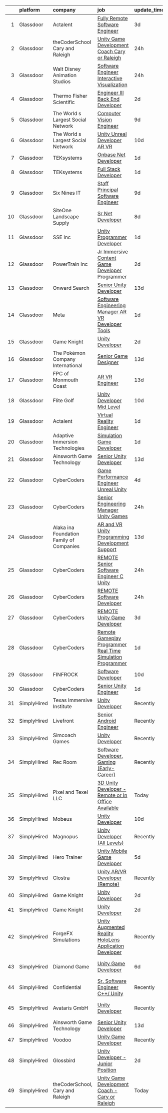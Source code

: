 

|    | platform    | company                                  | job                                                                                                                                                                                                                                                                                                                                                                                                                                                                                                                                                                                                                                                                                                                                                                                                                                                                                                                                                                                                                                                                                                                                                                                                                                                                                                                                                                                                                                                                   | update_time   | location                    |
|---:|:------------|:-----------------------------------------|:----------------------------------------------------------------------------------------------------------------------------------------------------------------------------------------------------------------------------------------------------------------------------------------------------------------------------------------------------------------------------------------------------------------------------------------------------------------------------------------------------------------------------------------------------------------------------------------------------------------------------------------------------------------------------------------------------------------------------------------------------------------------------------------------------------------------------------------------------------------------------------------------------------------------------------------------------------------------------------------------------------------------------------------------------------------------------------------------------------------------------------------------------------------------------------------------------------------------------------------------------------------------------------------------------------------------------------------------------------------------------------------------------------------------------------------------------------------------|:--------------|:----------------------------|
|  1 | Glassdoor   | Actalent                                 | [Fully Remote Software Engineer](https://www.glassdoor.com/partner/jobListing.htm?pos=125&ao=1110586&s=58&guid=0000018248b9cbf595279aaa1675f2ce&src=GD_JOB_AD&t=SR&vt=w&ea=1&cs=1_b62880e8&cb=1659077512499&jobListingId=1008029121795&cpc=654405A9B1E0A9F5&jrtk=3-0-1g94bjj17k6f4801-1g94bjj1mihn5800-807f6ee78a2b06b5--6NYlbfkN0ChYVx_I3yfZ_JDY3EFoivtqvi_stwnZ_kRt8Dowt_l_d1ydueao4NE-oUleRJ4yhj0FCJMAIhfxu9y04aW8ZITlN6kjhdSqT31U7PwY60R68lVNsXJeAY8evddcUQTFuOLH8GHEFr5u7e_F1uruJv7aFyXXU83cYAapRsPJLnOqmoyrSMdfxsh0y_s-YoYZZk0BAF3IwhcUk6SyHp_WvhLWUhWFcjcG2O0VoklpwL4g7KZbrsyN3BiCCcqPEbqZ1X_iCA7wam1ueLAEDJ615yB7mhPbOJb_MRo7pGaVsxA22Va6PAZg7Uhj6VATTx4zmslk8hzneRP4Kd4Xy3SOjUjOY_qf61G6OmBT2q250wwGsFFZGbCv0jtxZyfJFw0caDx-xZlAnRy3txvXxf6cxERJ9_ol1Q1vONmrmh1OjbA6XV2waF9vTbVljEiRZcIGbv806UGf9GpIUfIP2sw-qu7l8YuYQfJ8laJsBgpsr77MWeuRQ4NqlEJFyuej7-VFGTfDaE4ndpAq66IGgxfF8zOK-i2ipNgA_HobZRDMyXiFuAKnPFk2DShHwBTzqGUonWtqq_mZJfSdtggNfYS0OCxg2DyBU3dFh-es3k3uMxnXxpJD_wV_TuikM5ODKh73OqCgvxasdoc2K9vdydsQ3PrL9j3K9HTbR3bJIdFXSeDqVaJjSe_-TOygNjIe2WPS2jF7NsroVewDC3VSZsaXVy5YgFNtQsbgcSO_P_xZZxbofLjcmGtywsVOI15iAUboGyHj79gpXZOADcVXZentfSf5juo_b_eQOWlzIK2q-mM-gmT02s5W6EcKcfkpA182ao213VvO8BGhqTBCc41Ba_gEQcmxAul7wGXtsgc5tIhOWUwHeEzOyMTWRsCbM3y38itt9ndafPUuyqJVynT2d3ciPMydT56Rl7eL-Q3kBEwi2vpw0KQ4yGkg6n80BPWlA_Y05sn2dLo1rnLVQeI_t_E)                                                                                                             | 3d            | Warren, MI                  |
|  2 | Glassdoor   | theCoderSchool  Cary and Raleigh         | [Unity Game Development Coach   Cary or Raleigh](https://www.glassdoor.com/partner/jobListing.htm?pos=103&ao=1110586&s=58&guid=0000018248b9cbf595279aaa1675f2ce&src=GD_JOB_AD&t=SR&vt=w&ea=1&cs=1_36daf8a3&cb=1659077512497&jobListingId=1008035618454&cpc=C323FFEC8BC2DC74&jrtk=3-0-1g94bjj17k6f4801-1g94bjj1mihn5800-d7c45d524a9aed6a--6NYlbfkN0AIvIHaO-95PXQ8PZqn6QzcgV3dtqXXmlrFC8iaWr9Ju2gDiWByUYIiuaLDzQu0JugHLMjFlzdmX8OHSp2qva-z6kyiN0AZAz8px4nXIYDjoRhG98JIXK6MsVd0yZH_NAQOgCQyDwG6KkZU2vyTPhoWCpp0wkxvJn_X_CiEFnSliJOMu2jwfiddBu6dWSFlWZ3HtRs7LJM560fqcp4Okn8yzB-C7zJ_jr2WjZMbtQqk2dFxeolYwz4NQtMONDc9t3DK5J8nlXWYNu4wQMujS0J7Kxz4bAvdThtsOaMUWnoNQiv2n9LM2p03fI3jjZBg2gxf4t0SwbYvSUuEpm-_LCt65xtRVr70HHPx8o2VCcZeDZO4CzUUAtj306yNlwmwDgabhDc0dEga_Ni67Cnccvao-AMiRNlsYQYvUYhE-hG7mDAkFt92BxlvuTTYAifNX4yCBjwpkjFPywcAaQy0SpJ2lD_ndzD1yGTkiPNSNcsQV3TtfSaKineQ4CRoG9fmHwvKaqFEoAV_-w%3D%3D)                                                                                                                                                                                                                                                                                                                                                                                                                                                                                                                                                                 | 24h           | Raleigh, NC                 |
|  3 | Glassdoor   | Walt Disney Animation Studios            | [Software Engineer   Interactive Visualization](https://www.glassdoor.com/partner/jobListing.htm?pos=112&ao=1110586&s=58&guid=0000018248b9cbf595279aaa1675f2ce&src=GD_JOB_AD&t=SR&vt=w&cs=1_0cef821b&cb=1659077512497&jobListingId=1008036305329&cpc=A8EA696C92E7776B&jrtk=3-0-1g94bjj17k6f4801-1g94bjj1mihn5800-600a1d9fa93cc267--6NYlbfkN0DAFTyt7pbDCC2JPO79CSdi1dIb81yjczP5qsKcZIxgiYm3-7g-689UM0rgypL64cpr5MGhacMiibJdUBJyC98GLFUukImUpC5_HleIpohsAzCPwQXsUfMomAEsu6z2X6XIsjp8EujM7jolmVQ8tDqqCzhguhGNxjgei8AewQDnUELubS5tdSF7XMJvfpx5-Em0jnUEbVPml68yMZwuUGOrmvblJKla7Xz31hsrDwoJvYcajaEpCAHK2zJqyizjYnRHqtIsreFaWnIJ03aPgLkgQ-GGzYwF0McxPRHnVtpqSM8wUqN9chU69NDI6VE23PPmgzKHaNAaEvphoC_01NxPyVII7s3om4estDLh7HmmUbbEoBpBQJbnSG-tdkwbkVAqE0pyQaQSX93vZ4R6nmqBewAFIS9IM49dC20qKnqYIWGiA-VqIqt6riBOvWlJO-M%3D)                                                                                                                                                                                                                                                                                                                                                                                                                                                                                                                                                                                                                                                     | 24h           | Burbank, CA                 |
|  4 | Glassdoor   | Thermo Fisher Scientific                 | [Engineer III   Back End Developer](https://www.glassdoor.com/partner/jobListing.htm?pos=118&ao=1110586&s=58&guid=0000018248b9cbf595279aaa1675f2ce&src=GD_JOB_AD&t=SR&vt=w&cs=1_735f58be&cb=1659077512498&jobListingId=1008031375552&cpc=C891152315FA1AD8&jrtk=3-0-1g94bjj17k6f4801-1g94bjj1mihn5800-5d1f95ca8d4d7fff--6NYlbfkN0BzZ6fHfExerxdLMf5R-vbYZbYqPc4F61LRaYm3pX04b2gwnvhDbmguXhGUf6MlDkBHG3Flr6_DWUjFrusT-rbST1beXVLY2tLwxDXpn1pPYho3dndO8hkW32w00ifoBnXA69IfsGn4tkG64Mq4EIPyMbUsbShPmQlFtEkFteVt9EQhk9mOePU_2sqwvkEgrh3l28Uu30zqn7KpP34Hxi6JWhlFmzqh2a0ONpECmyfb66rPVkxt2eRtbugFhrhUEFuhiEHVGSwAuELcilMsWHZwem5rCoZYRnCtGY-Hya3V8nKgg9DpKmqwErFm3f21UXydWjc-rD256braQT7f_12XaOPvemFYtqRgSOPdQ_bvETbnDY5jzwMLJJH35CN5W5UjVwY7SUB_rtz3JmnIBOUbpfXsFJ1g2_t1zrAoqvxZi_kILPOX0bNdS0n6XNj6wxRKQ2Q-w2pIBLCOuSAaVXyMabmASRoM014rpGLYTOsr6muqIqI6hwdn_-jBE8k3qNO5Zw6gogOdnYiNlSSYT2Xo5FuO9DjJFDVqiJQ6UJiOPKt1BHu4lHNpGb0aR80UKJYGDm-8R4LJDOMZ86f4w52cfjqxnza7nc0fDGkNZFVjAqLEwoMgmJUFC2AQdHQyo8sjovMYi8fnABSxDrlEw3p1aq9Yusm63Ji1p8ORlU1uui5bnUePeE8pDWdYFM55kFgRq5_rC2bGDcgjTF8j5bK0Og8IQ4G5lU3QwxOeUhBnn6XlKDwqw1QZiyTD8kHZLZ_c0X1A3tmEomImADKdflq6whZ7PjeYRrnkOtDZIVj5VuD0MklIlCqw7STilEsRFMgMJiwfyUMm1p_bt1GAd0p1-_F9dWNQIh7IOaSuWmxkKMmxqBkInxH5okbN2qyzCnVE-XyggHJSEXU8vWHKLWy0qVq7FMVHfN9SxdjilJxpQGq4xq3R48WWah0SQzerrIjdaBRHfEwIxFr7yjqRJEgqw2JtYa-zTUdjW289K3TjNEgCDVylko3iBqYJ9D7A5KrKMNzoOOE0KpJ545c7Fva30ZtlWo3WASyy0dOyXTP5sz115nLF_uCcYbJCiRUEVtM%3D) | 2d            | Austin, TX                  |
|  5 | Glassdoor   | The World s Largest Social Network       | [Computer Vision Engineer](https://www.glassdoor.com/partner/jobListing.htm?pos=121&ao=1110586&s=58&guid=0000018248b9cbf595279aaa1675f2ce&src=GD_JOB_AD&t=SR&vt=w&ea=1&cs=1_93f930f8&cb=1659077512499&jobListingId=1008016092333&cpc=C891152315FA1AD8&jrtk=3-0-1g94bjj17k6f4801-1g94bjj1mihn5800-c21374c0df2462de--6NYlbfkN0DSgjPPcnEdvoK3uuxfISLALE6pB1FR7YSHOr_tSg5_QGIhoz_2VqUepdcKLBLI_zSI5rPHLCmBGW7I1SK_7udTTJ3BXAPBxGEILkgmIHY-EsfBgN6v5C_THtSc2Nx7LlTPzmSznimamg2CYkT-E55Rwvn-jHTb3lK1wU_oRUkMEwwdf5MRqFvlbjfA1Oh3AHu22rO34NyeywXdQ6x3aRU8eRXoh3IHIx04stkVNy7UP3WwRYrU6kK-Tic9B9p7iaYntbuGucG-yccYB5ugDxo5ooj7ZZIkEeODEDqtsRuCDswqId9roeD5rqRvGXWQ52PRCD-2bSDMiKjS-5NHHXSIkoMgpAgvAHrPudVlcXenE_Ax68HFEegDSW4oDFx6SLmaIFKQGk1aDLsnIC6RcbBDZu8VRWYPhEkxv2sq6cRBiHkeDVqaNDni0U1ZYtLeL2TpMnsb_7VA3pVrSps6mG1TRPHxY-qwyb8N8A9zvm-1K2OYX8v2naOzQ-ybJeaz3YbEKKGrPXHNTBrioe3nxD97s6bP4l_YF18GaIhKDSNR-76xlTYhR9dSz_koE9HrnbNCe0EWE01RiapqmIXsL2J6)                                                                                                                                                                                                                                                                                                                                                                                                                                                                                                                   | 9d            | Denver, CO                  |
|  6 | Glassdoor   | The World s Largest Social Network       | [Unity Unreal Developer  AR VR ](https://www.glassdoor.com/partner/jobListing.htm?pos=126&ao=1110586&s=58&guid=0000018248b9cbf595279aaa1675f2ce&src=GD_JOB_AD&t=SR&vt=w&ea=1&cs=1_2212ea97&cb=1659077512500&jobListingId=1008012651983&cpc=FB7E4A1762AE5BEC&jrtk=3-0-1g94bjj17k6f4801-1g94bjj1mihn5800-6a9687f16436b173--6NYlbfkN0DSgjPPcnEdvoK3uuxfISLALE6pB1FR7YSHOr_tSg5_QGIhoz_2VqUepdcKLBLI_zRvkDZhvtF_k8miCmwKmbQ_d86ghCkWK5Iyn9zY4XJYRa_cJlbg1rLK4zZUQXMOjDscXw6-RhjxJQyns7_2qNLXsUWksOCT123nD7wpF_Hivl8vz11EM2MFa7PWMgaLPx9myrSKc1pOFBXIJgPj1jOKWPeXsJ3Amr5ndxzdlKfUBWHcPl0XHIpwtA-iestlOpdzlieQsoS6BGdo-flzBocHs569-ZJ0aARF3YzFZog6Dqnzzp1519FCXveqFqKNcq1PbQQY0xauj-XPouVdPtAG38gve_O3UWop8FJq8SSMcuCPM5nEQW0SE-m40DB5Zp0ambh89D-0N1E8WzFslRBd_NF8rcJOj-5nq04qFTS1r2BJB2b7Eee-wU_OFPnUkd7jmRCVlA7Yku-Mvr-Di10VabXZ59q3m4WK6c3SfOyPXYKW0b9aceYgXYOJsBPmUwCHt9RARgXVMojL0QqRQLUXz1A2nkI1lmqUWRIRuAtcCEyal5OPMS3HzFekGaWW6G7QDpRd1ru3K8bj2AHKLcjc)                                                                                                                                                                                                                                                                                                                                                                                                                                                                                                             | 10d           | Sausalito, CA               |
|  7 | Glassdoor   | TEKsystems                               | [Onbase  Net Developer](https://www.glassdoor.com/partner/jobListing.htm?pos=120&ao=1110586&s=58&guid=0000018248b9cbf595279aaa1675f2ce&src=GD_JOB_AD&t=SR&vt=w&cs=1_a7077980&cb=1659077512498&jobListingId=1008034370842&cpc=7F6F94E2229B3AB5&jrtk=3-0-1g94bjj17k6f4801-1g94bjj1mihn5800-0ca14e4fe02f0af5--6NYlbfkN0AuKz8EBO1xHDEL7V2YF9xF3dC_I9B9i-Zw2Jh8clPMK9BxhHDJszxSyW718EipT5PPxAi5weMtksqF2vHBJ1G3YOgLiPeHRisl0cNCROr7fHRVG8GJ_IWmEd-ORzkrENZOOQbWIU9klR3w_H39LluH1zlO64Npoc8gR3MbTLQDhBirq39XGIZXd4dMNPdUQeuVNbBcGpt_ArSoSLVWn5jSmDQd4u8JrSLpVEBknvv4oqbp6dM5x9a1tqdU6D4EGSJKGqB8Zj3di8WazED6Mg7JR6KtAnj-Qr0fLfG3wD6ETXtEaMNJL5ly2aPXVl9wJo9VxQkZICnHYZYTsIKAUSAJ7IXXN2iEqH3zwN-v-7u1IyIbYP8CNuxxrsBkrQzSgAX5Inu3OnsXhFGLIxOKiZEMHGpQ_9OmeuFSbwwpNuTUNAMRJGbldiP_LHrNL-GVHvT9LY9NLbDeBIL7kLP53bxKkiAwpXZo7gs6e1_4_W_sdS1e5YYgTNzDtWD0e0SCTnm2WHx1g5vOGxDjGa6xi0X0fe6kKPTp9zInY-5Bt5wnmX_lu_oYVlwHiTD__r9Es-6wP69ZuI1WibVMn_KaDNy7gEOsSbkU3oNi66vhVwJ7PFsipeKCkjyAorMeeSlIC4mGyx1wFZVW4C5g62CIyjF8M0MpKByQFT4pB_TCIXeTYaofe6FFOU3NAgSvw4b-fnrYQdBO10aTNA3glwD9wXuE-bFv8E5rHfMFsoWsTh_9whad8S0qJyKmQPMMYcW5o08p9jlUXJkLEypgNqTeKnkqz4GWFRSHdBZ4kyqfo4n6T7qJ_Lap8MUuINMwbGtMAk3oTByGWtuXSEFQm1fBVoyTSoaOAj6wAEhRQUuqxegPVoSNXXoph7s4-OsGRqsZrkuwab-NIZr4vo_gS8i2BoDpoZtfiOM-fBGhU--LlOlyJLTyhEKLkCgfhxro_ytgo8M%3D)                                                                                                                                             | 1d            | Columbus, OH                |
|  8 | Glassdoor   | TEKsystems                               | [Full Stack Developer](https://www.glassdoor.com/partner/jobListing.htm?pos=122&ao=1110586&s=58&guid=0000018248b9cbf595279aaa1675f2ce&src=GD_JOB_AD&t=SR&vt=w&cs=1_c39a78d0&cb=1659077512499&jobListingId=1008032881835&cpc=0C139D4CAD5A6DB2&jrtk=3-0-1g94bjj17k6f4801-1g94bjj1mihn5800-02bd1351e652d860--6NYlbfkN0AuKz8EBO1xHDEL7V2YF9xF3dC_I9B9i-Zw2Jh8clPMK9BxhHDJszxSyW718EipT5MhhZ-P2MQqZZZOjxl2CMmEhwNuO9vErBFWlB8wpi3t98uJM81mUP-eJr2GvESfoMkzqIWibMgmc7qi9t3ARi-UOeDuxaFY9wXLXWtDTbNuoFDexJ66zMxHHHIwARcpI8ZLl_-Q2PgQoU8yEJSq1Mbg2FjSj3KSUpXFArw3n2lPPKy3hi8eZfX8jJbUh1SJnaNhGMesxWRB0bryuEe1p338ZuFAMUmuxWPy2B0n0SpEjlupMAA_iYl5P9k41kz8hegyPye0tdd3ZcgMgZn174E_iSytdHHtW_Xp_P12FpnYuDS_biU6KAg5xCl_IUdnQ0CLCdExiRAsaXSXXQqoTjYhv5ExYpdygUmGUpsI4VltpMQpc--FQhuKAMGvGCJzMr4CRelV9P_arYbUwP31WJPNdC8fDlRrKQngI5gqvDb-lQ1NmZeOvD14y_gUlYpv_FPAIvM2oB2EFSVY52ejteAYEjjSas5LElUKoNLb9LyyEXVOyed78Fe7vbgeJ8d0xgHs-YNefa2pmbzVC6wFHz8FcbmMeU6p0dWKjTnRHwMdmZl2oyLe94wVse0Cd_p_FfwFfC1gs5uxpEdfeKwU95sz8xAOwvYXr9HiuWgZ82CfeXBMXPX8CIcAywsICA5qD-GORxpf0swv5kEqavR2XwOSN0LWSw6FRfOgKT8MlVEfIihZ4uHYCdkAWxuzNWcir5_mOhymBnEOn0HlBJu1trhZTIWK9c98mQRlhXNHrMHEBJmjy-Xq5vrp7ApAOAuo7_T5hEzbY_YqMlp13XAfDNv0GrkRTUBM8auGwyeh_OX60uWqA0JQffkmg7ncwRu5XVmG4eAp86xkPVbvOKXnK99SBo1v8x3LENPoxjkkJnO1l-eZZEpyZDem_1byRkQr3zQ%3D)                                                                                                                                              | 1d            | Fairview, TX                |
|  9 | Glassdoor   | Six Nines IT                             | [Staff Principal Software Engineer](https://www.glassdoor.com/partner/jobListing.htm?pos=108&ao=1110586&s=58&guid=0000018248b9cbf595279aaa1675f2ce&src=GD_JOB_AD&t=SR&vt=w&ea=1&cs=1_bc360fc1&cb=1659077512497&jobListingId=1008015857908&cpc=59DF70BB7E75A6DF&jrtk=3-0-1g94bjj17k6f4801-1g94bjj1mihn5800-176a73aa6de55cba--6NYlbfkN0AOSml12aSMQPbmP2VMwFLgGFdlPMkcjPvu9rc-s-jzjEJa-GMvn-cVFWSDGyJ9_dHZYlnLq-uB7bWhc_BAlngd0VhoMTKxKiGBxNkPTi-Sgcl9ThMt2q-jajrtRLfMVwXlGFAobkOsmifB5_hH86Hsr8OnslIpbAP1c4eMJLrwiId9N_ThLUsojnul-SZxZIDk-bojLzE6VU4cR6phnRGBM-QRhxwR5epQjzNt7vMEOg0OkFvyne7Id_r3ePr5VHAmiP5_QmA5vGKmorypRLVY4lDSF0GEjHB42GtwpBnUrQXfAnFDy1HUPO6grL2q7vCMBdyUAexH72_esg2JbdG9c7horz0jraNsW0uWWX0H8jM1dKV_YrC-dE8xn9D_PQm0PMpiyPlWHNI7eo1PE7E2tJlPv4eF-vKDquXwNagJABJBOClBDhf73bTxxEYjMpaB29Skp2p_AbK3atR_q4IIJOsByjaFDGM%3D)                                                                                                                                                                                                                                                                                                                                                                                                                                                                                                                                                                                                                            | 9d            | Remote                      |
| 10 | Glassdoor   | SiteOne Landscape Supply                 | [Sr  Net Developer](https://www.glassdoor.com/partner/jobListing.htm?pos=113&ao=1110586&s=58&guid=0000018248b9cbf595279aaa1675f2ce&src=GD_JOB_AD&t=SR&vt=w&cs=1_42e83fb3&cb=1659077512498&jobListingId=1008018293202&cpc=FA84DF7EA1EC2398&jrtk=3-0-1g94bjj17k6f4801-1g94bjj1mihn5800-fcc33e705efec28e--6NYlbfkN0BVsixFmlULvrVjrGCDWzEhmv5gBx-GdJJMNrok3jEs-2GpYzHNuS9AlqbVNZYyjALesSuw0uS7Fjr4vmd_0rK20igKMM2wv1N8rCRW9IxxtTGIesTMf7NIRXijbtLBdJ5EjmgkVUiVKqU0ZjPonIn_ZIDusuXV10P68RC2Abvy-qaAF0Pja3jDtG_w-qeJrkjTqOdxppDl0hGiY6adUDC8qSlo-F_weU3uuUNt-xwrdwV4Qb0HPDWpFNa1cpZ3E-bZt4Py9YDZj7c6nMuq_z014kK6Hmhbip4XYf973VLa_9zM-7ybEmPA2AP-zVr5cZWQk9UzzPpX9u69pp-RT0XpD0e1NvPsQjz41Ay4HpxMqwfgjSoX1rl6dftXKMKo-hs_YOKaQpTOkf6DCAnk56OEanOZIpUGV2ViVoERETKSasofqNAMtdnUsLMZf7FFW70GC8ADPoxiFHh00mqj6I4CJFbt2a2rrfOGcLt6WDeTtw5EIJaDfQT7VABZVZ_Bmhc2jjsvnO3r0VNwgReBSx3gib-91CCA0hBEx8a_eyBtsNtjrEz3KwwrGaPXQxOe9ob_ihN4XNcVuJ5HhlfcpMbRAupxwxEIQf8-Y7Io1_RAioyBtqw6NZnvEkBi0jnzdOcOU9cfqC6R6_4EHlUxfOYJkxPfPpaCNuzPrZFsoCfzVD3HE_kTns3Dk-KrycqUFNhGLr2PyMzcaHIImKaw6DpB)                                                                                                                                                                                                                                                                                                                                                                                               | 8d            | Roswell, GA                 |
| 11 | Glassdoor   | SSE  Inc                                 | [Unity Programmer   Developer](https://www.glassdoor.com/partner/jobListing.htm?pos=106&ao=1110586&s=58&guid=0000018248b9cbf595279aaa1675f2ce&src=GD_JOB_AD&t=SR&vt=w&ea=1&cs=1_0802300d&cb=1659077512497&jobListingId=1008032952269&cpc=878687325D2A5CC7&jrtk=3-0-1g94bjj17k6f4801-1g94bjj1mihn5800-c60d7b5e97d280c9--6NYlbfkN0AtlW_omU2Xx3W-19HQ_drmTKCWebiHnmA5lS5PDL5G8VZrnQuVcD_r9GbyfiHorOaVlqJFcRuC1tCYXXK5McGjtzs1ZBWqtl6s_28ZvrycVHNB-dJV-WNASvb4z_IRjy9G800QBPtoWhyEF-J9jMGnGMskKsuKQflc6YHbTIhhYVP3OUbaGisWKhNoFkq1gg4nQLErmCl0jh7srxG6PoDvs5ah0cidBmJCVJmypwKyR92-j2KgLDsVCTv1R00cXVturr9MGy-4iiDozL5gJt0CTR6fgFHZ-KZInI9pPXrCvePdRUB68XXaprysmWyJalJT2Zg5ck4rQcj5hHeeK3wR0v3E8pdpwGfXFKJCthlgKjUAtVSoIh7QDEAtMs0B_d0j8WcY4Wu7isiDPIC30zHfC3AHJoyg4TdTuQNbVXn667jQA_nlrn7pPdU4rEqUjpTTyN4DgCN2123jpj7f-ue022GzWHekz1BKghr7FjHn_oQuT7rpjrpSp-mX-865IdRA8fx9ocjFqA%3D%3D)                                                                                                                                                                                                                                                                                                                                                                                                                                                                                                                                                                                   | 1d            | Jacksonville, FL            |
| 12 | Glassdoor   | PowerTrain  Inc                          | [Jr  Immersive Content Game Developer Programmer](https://www.glassdoor.com/partner/jobListing.htm?pos=115&ao=1110586&s=58&guid=0000018248b9cbf595279aaa1675f2ce&src=GD_JOB_AD&t=SR&vt=w&ea=1&cs=1_5f0ad289&cb=1659077512498&jobListingId=1008030602062&cpc=C19BE7EA145E205E&jrtk=3-0-1g94bjj17k6f4801-1g94bjj1mihn5800-f62ff9b56f72018a--6NYlbfkN0C2SVAOpOeIWQkPp9EeCSLxTLheLRty2uanDx8E9nXZ3pmbkvOHM_Gwwus2r3fNoolEYkN1VGJpPfjyWCegGSMp0iAO4hKGzb6Q48tkl4LCq-6KpGg2T1_3Ll-GSlQ-Sil_K6KIm6ILenfzWCP46nXt0XaF9-PwC6Gzt6nZD1_lkilBD3wpoUy5lEiDlmsZKwuvSHVd9E0JVMd1vJjYU_updbqfzsY0-zi5Fz3OpECl3BjsIDCpSO3QjHAoVQp0GYBaXuV6DEAc6A5BNSXQZ7K0rA62wOlcin54z4EOHsNVshz-ctXlGvnRywvA_4bHQJBFL0Gjclw68pvSsJcJWhtWk0i19OC4Ka09Wes8xa4j1R7RPjcfERkjKkiz_WjPMGnQzTJxJRmRaNPMT4TB436oIBRaf6PwNCb9-v8aoOeP8DU81nkrgEFayJh6Fm43vHt1OeHWEUkwdilcEfz_nSy0UG7NKb74MqMXZ9rGiOzIafdOtGhRp17rUB07WMvU9avsJoS9l4PPqDufc28e6KyRxRagGTAMh9k%3D)                                                                                                                                                                                                                                                                                                                                                                                                                                                                                                                                              | 2d            | Panama City, FL             |
| 13 | Glassdoor   | Onward Search                            | [Senior Unity Developer](https://www.glassdoor.com/partner/jobListing.htm?pos=111&ao=1110586&s=58&guid=0000018248b9cbf595279aaa1675f2ce&src=GD_JOB_AD&t=SR&vt=w&cs=1_cd8c6944&cb=1659077512497&jobListingId=1008009126466&cpc=F0881FB4B112A732&jrtk=3-0-1g94bjj17k6f4801-1g94bjj1mihn5800-a00b5ca1fb24b99d--6NYlbfkN0B7YoEZZ2QAGDyEGGmBPAUWSHc1Mt3sMCn9FehKcWA3w8FH2hNAUDUUK56wYZ9jEGsXCxu_85K9uRy8dOwbEGhZNxipk61hwP0-Sk-yec9ZHp0cveDUNV7Ty3Fe5lxwgZMJjTROxwIX3CoB0-Hqf7feHG1fmuiRwJnQYi2XmhSYY5mMo62NZg2V6_kO-89zDnuv6dBrnRl1gwoiWnGvi56XhvUFcmMRdq13bpbFlfESavhseoqD__9fXelhs4bSV0wyrV29sL3gIyzq21fAaKyac-vZB5nzCbdSd0YUDTHkbBehMBx9WANankYe0Z8S9m9XQv01JUcq56ClVT7BC2qMS6y4BbUx-z-D96wjEW8BIwWzSmWqgDFSCLfWAKhSQncK7o7gsIYeXzR08_8UAlD3O3K25yGp7uTVLVF3rYLAwdwhMbjkvrfTUtaIHLyF8tnrviA_XpE5YX5FntRdAL2tpzcwrmIU49t1nY80yyqnVNxq_Hi2Qs66EqsWC577AxUfYLl7aRuVzSP8gp6MF69P3b1wG4bfmavt3hY9uUMMk7FIhoJnYgLNQAa2ONbWYsoFNsE3FFoAmFAQV4FTFv1QcPQGHR5FeQ_m5J6P-B1XxASR_YZkvvJ0bxP_cy1N6VuKMS5f1RQIs3gMn80fhKYRAuvGcKb5Zgtnlf76iPUPOK3zBHPbktDmniSIU1rLNyotItNMGUKcewUIexWo54h9u8wl2jDfjZXCm9nVTebBjXuTn29UOoTruoPAWzWzL6R95JPSjf2ZJ8rXV8EpeZTBN4iPId7ieU_aTHulAUgX81ejmXM8o6Ow_d4NN7N4ql243mtncCfanwu33N-63r6gelA4g-XeS3MGpKE0K2jmScGVAzC9atZapaAZGKoM7j9O4J5VHWjGp_5YatpdZpEFGgmZAFCKLJqFmzB6UgFTfOXoOYyE5g-9ZnU8K0-_Eei0W8Pua0ueBVOwRfs9nzpLnRMDnbmAcFWUXM_JM7bQT5baB9KaCZoS)                                                                                          | 13d           | Ontario, CA                 |
| 14 | Glassdoor   | Meta                                     | [Software Engineering Manager  AR VR   Developer Tools](https://www.glassdoor.com/partner/jobListing.htm?pos=110&ao=1110586&s=58&guid=0000018248b9cbf595279aaa1675f2ce&src=GD_JOB_AD&t=SR&vt=w&cs=1_99253e01&cb=1659077512497&jobListingId=1008033314231&cpc=DE56C24FF6DEC286&jrtk=3-0-1g94bjj17k6f4801-1g94bjj1mihn5800-2b621683bd873ed9--6NYlbfkN0DYl4UJW4r1Vl7FEn6T9F-rD9lpC-0oMJVSiWjK_MGUd5ZxEn957iThda3zHpNlLYMzIMMofjPsMcFAgfZAR4LPTm-VfDD-IC2pjQZ-ok1-flvlvJ1mcUYmCTq3w-eLjkBh4J2IownPfHKQQ57-Cu7Hgz3SS69Euod-Q4gtsyimYu3cZvF6XCUCIVBdM1nOa3y7Yy0Z3zbx2CL90wqhtq5bMehWVOiIrnz-GpjLzhUUGUSW6UQSeaEQ1Hpcec-GHyyA2qm-AUR-XgjXQJIU8ueTQPKJrcPkhazbyNdad5Ax56yB1uau-qvEnnXyAwpIpnUEx2NYyBDvKvhW_CAZYJlizweK0yXzVOlWszxmZiZzqIRvjKDrufO17e_Hxg0fvxcPXs2BGvvNmqhCaJQTNKz0Gq5KDGunKLKwxeReMnWgulBRpWqFAU8_dnBeIyf0VdROtmQ9yi9hgaATPsCoPE87_2TmMVQWgKpAZF0zAw8s23f3mUj0CUV30uu7Ngwc7tElTGNxGF3gvOETvW-dpA9VWxJEL40AsEqXku75ZSdzSajBpKoX9pL2ZAHwqLnGMbuE46grm21inZ4AkGQho-o6XmjxQ9FSF8uqH1i19SnSP0YFW2jTf5xsKoiIMV_PsxSG-RWHtW1zeD93Ke2erJB2kGcXsuAUF8AIHLE3k4PplREY_xWqC_LkAf9900Az5e2aKsCNiLrWtOfJ5NYPs2EB_CncopPIVEGs4fJD2lT9vYx72x0PPPI78dRLY-ovFpSX63G-RQ8pr5o-sGxUwL7qXADjkBFy8_ahZSc-wZgmsGMuKmvoMzQ5xDnLm7NlRWYFgnPCEwc2KXW6rX_PygDCkovL2TEQPaRBIDTB5IetPFtfD8xHADnEcJyYBL9zKDYL4Bi2FWPojpok2pufhfnYeNZAE-qmmUugDCIbGwyFASf7DfUiJhYV4ANF_PhaD_xytQN14PkB7SIa_xRlSzNKyHByHmFy8rsEu_3-A-j1DQZWSJh3aDZ4NkCI2H10I3W7TdYLdWA1jWXGfcqYfPVUUQnXSgmO0Kk%3D)             | 1d            | Remote                      |
| 15 | Glassdoor   | Game Knight                              | [Unity Developer](https://www.glassdoor.com/partner/jobListing.htm?pos=104&ao=1110586&s=58&guid=0000018248b9cbf595279aaa1675f2ce&src=GD_JOB_AD&t=SR&vt=w&ea=1&cs=1_9637aa41&cb=1659077512497&jobListingId=1008032055088&cpc=44CD5376B8534B8F&jrtk=3-0-1g94bjj17k6f4801-1g94bjj1mihn5800-bac7e78836c4a3d6--6NYlbfkN0CN58sshrO6gM5m_xLiCzywlEx7J3Ic7XqhKZciExLCRDMpD9HyF5OmAOILyBi6JmHVFtJQCTSz-6IEuaCvoi26OWMqsKCJ9rNIuAa58Iwai8gKYaxcSqaAcKar_arilavrOjs4Fd2Gzz3AdxjQ4laPcz8WP9t3pMWyT0r1uuftEQoQylyf9_uTP0DIqboHrUWnzYbLsUaDGyGwlzVnPiiCiVzLASFoESa6Vv455UujdfBKyKb-La9nD9OppqgFYUryx7zo7ZND-WlsMXm3cZX4emzwBxjcOjrHdFAawOsdvuYm6URFfdiK_nQTFR9GBTyki7czpUEwxYrl7-5fmiGd50zLQPGoNIvNevQhHiN4OKhLmRyto4j_Abmk534P75fTfq5cqMejhWiuUSCUsIllH47VCv-p2-GUYNrUR2Sp4hlZHZ5vCGovYAaNWrP5OUFO1gw4N6JjoPUaPITl2O32hQavr6Mapyi_g9OJ4bhTs8S1ptMUHBUY7Tsmig0jYUE%3D)                                                                                                                                                                                                                                                                                                                                                                                                                                                                                                                                                                                                              | 2d            | Remote                      |
| 16 | Glassdoor   | The Pokémon Company International        | [Senior Game Designer](https://www.glassdoor.com/partner/jobListing.htm?pos=107&ao=1110586&s=58&guid=0000018248b9cbf595279aaa1675f2ce&src=GD_JOB_AD&t=SR&vt=w&cs=1_de10a8db&cb=1659077512497&jobListingId=1008007703437&cpc=7F925F5888094D6A&jrtk=3-0-1g94bjj17k6f4801-1g94bjj1mihn5800-950a0f354431b699--6NYlbfkN0CsgUO0V2fSZxJANSxJiftVXeq1wpG4BxYFHzXoW0hPJnnKXvOitF3aysVurncCbd7eKf129O7kaTpADiIWoVRl6Z2hgSJmMe9Q2oAdjAusxCs4AJgWQU6KcJYZDLIZBLLFPIVP6uwtthl8T1Gi924YnbL4XSvPpm0cWKTPwG3O0Xa3OntzV9ZoSgE4r0S9GrWoLTz8eE07LNHfeVEBy36Z-Zxf8gH5hXUOnPRhCcUmynuGDvt--eWrVQQpXzcmADLqAn8zaYKgOAq_S_ItmU_trgozV3wSMnMrn_Ec2uMihVDno_RGuVl3GqyRHBJOJG2As6ylMD4G2IYtylHBzCtrnsg9MhDci46sngSLKsfyxc-XF2-7bZDw7wczdAP1m8nTDqsB-rghPtS7yX1yHWe7jaxuJra5ggf4fqwt-QUygQHPSWtugzP2Cg-qKdPAdHue2TmwqQXhzRusDtKSf4yzjx0YfBObll3z46aa-w-a_z55mRhOwC7kzoALeDmSXWZKt6AXT_W-x6NYHqex03Bte7yhAX2PqpmwWY1ErfsRneaEZApk18laS2rN2qOte1w8gS_qgHMWWS15C_1jXEu_e9at4XzVcybRiIUmevll_LYNbZbY9-S5on3Zi7ltv6dYlMmSPPb1fsqh032nViaTh01PO9pv8vP7gDsi0o7rERSi-2PAiG8DfQ8X71WxRcaBSKmxTO92VK3_56otV60OrmmVA-XCHDRI2Es2Y-3i6kyY9FEUzatyJ-Prf-KqMoCEZ-eSE1GVG6IMmDD_-Odh-7fxi5q_lXRvhjN-iKS_7KBcXbK8hbG-yOpsGx_-Cw05ez7nYSknzjBSAzgMcs9Uje8vN8HMyTkqgy3PlRxp767PjW4JsPhIl5ARMEtGxjScjPJl-0ZGpyCB_rb8wVXb)                                                                                                                                                                                            | 13d           | Bellevue, WA                |
| 17 | Glassdoor   | FPC of Monmouth Coast                    | [AR VR Engineer](https://www.glassdoor.com/partner/jobListing.htm?pos=114&ao=1110586&s=58&guid=0000018248b9cbf595279aaa1675f2ce&src=GD_JOB_AD&t=SR&vt=w&ea=1&cs=1_fbea0119&cb=1659077512498&jobListingId=1008008395089&cpc=D99DB9A39DE67464&jrtk=3-0-1g94bjj17k6f4801-1g94bjj1mihn5800-6ea360dff88ed17d--6NYlbfkN0CLv2CBgusphKIwL-jyz1jWirmJ0svNnTxHpeNhNaNJDD3B_l9KdkoZlyygzogx0NUkkQBJEELeXyE3aqUkDRqupv7WzzVk10YumWlohhatGi-Z14Ozi3HdFgiZLW4ahInlZBVGSH8DCv0MIbIoKUvFqKzXab9I-mAtpaYOVNOkK56mikoJBO4JMNqHoTWJau2hfqlK3_gvaYU82OasuaTkBd2vbmYUDVAEYpKvg3N3U4AoGUC0x8InuQPayWmhDGjI2ll0YLNZgGin1u1igKmx3gY4nLTtxK2Jj39mzWJJv0SiMMQVtOaZ1vuSJwUiq3CfI_gxTrUz1J2XEoyt0xGQ-7ETnKdNQxgv5Ybw78ZFTQY4MS-BlsyBn06fnfrVW1xtbwezSu2YGEyB1bI7-oORPC-hbtveAI9xJA-RiygUu2GTSvwZp73r_t5g5bf2xANBu0c_2mlOzT0SwoH-Z74M34rFJwvOKPd7sB0_9MeEsDcw_yty4G044V7lwvyQckY%3D)                                                                                                                                                                                                                                                                                                                                                                                                                                                                                                                                                                                                               | 13d           | Remote                      |
| 18 | Glassdoor   | Flite Golf                               | [Unity Developer   Mid Level](https://www.glassdoor.com/partner/jobListing.htm?pos=105&ao=1110586&s=58&guid=0000018248b9cbf595279aaa1675f2ce&src=GD_JOB_AD&t=SR&vt=w&ea=1&cs=1_7c978f98&cb=1659077512497&jobListingId=1008012200941&cpc=64DC0C913FDBAADD&jrtk=3-0-1g94bjj17k6f4801-1g94bjj1mihn5800-2ed91eb2bff1af8a--6NYlbfkN0D_KRozbKJx95I3LRYgbj09bqBDFeyQG4s8tCOB31p2DFF3XWjUbq1KyFIz2p5qTCcJE-tfDGeItgF3YqsHxqmWmv_fe83BmlIU0WgDu5uJxBbYiuDddGZhBDpUzgYV_vmtzXvB08EMIDWI2OXG29cWyCnCkApuGpnUrcgpkVhp-EePomp4q814zikpbXCgdd1yIcvZgE9nroS_g_yk5B6TfFVZhIa5ZZAqqUIiUkLNIP5Aec7ZALK0xK9oGzEISo2bvmcQ1CZZYuU7m1andXGO3OJSJ4Otw6nYZgBvWBqyMW6D9fW7uRRt3meKjx6U8VBHL70uChwNriI5VLrQkoOdx1xCSKLnI38CiZ14bqEUCPrGCngIVQp0Cuhtu0XJbBAinv54NB6yuRSrmUJ7sSEJRIOrj9pbrefuoUJnfOicBCchqovh86HH9VxisAm_ONJQeJJLn5qSvaGnAM6oLn0OGt8RepnvOKJm98EKiySy3W604M_TIeMRbAU_usoOU2NRbEe3kyrFJQ%3D%3D)                                                                                                                                                                                                                                                                                                                                                                                                                                                                                                                                                                                    | 10d           | Dallas, TX                  |
| 19 | Glassdoor   | Actalent                                 | [Virtual Reality Engineer](https://www.glassdoor.com/partner/jobListing.htm?pos=129&ao=1110586&s=58&guid=0000018248b9cbf595279aaa1675f2ce&src=GD_JOB_AD&t=SR&vt=w&ea=1&cs=1_997717a4&cb=1659077512500&jobListingId=1008033850812&cpc=6FC5BA77C9A4CD78&jrtk=3-0-1g94bjj17k6f4801-1g94bjj1mihn5800-0aa8e40a427aeb13--6NYlbfkN0ChYVx_I3yfZ_JDY3EFoivtqvi_stwnZ_kRt8Dowt_l_d1ydueao4NE-oUleRJ4yhhjW0oGMxw4CQVfqhnvEBj14dnMlP06aDxnwWxkir_sF2xqFwtFXLJU7_XBQsvANfW3jXqCYceGX_qqgPezvO9jGbI2pUQT-j0qXhIghZYjq0kvXJhMujDeOC3QXqWabckdl9Q4HrEOGHKW0jL-3vxiTnEr_Nfru3iZfDD627isHnKr_2jeUlvY6mlcRGb2XNVWDHYt0tJhkFb1YZibfw0K1K_jxPD3yefTePbP-yjaihgbNsQSoCM6fZ7Tq_TBF1iYeufsHbKdum1b8dP7KjOGjjxR2CLspHiT08m_-K1TbhcNUjRRlEJpEm0d4NAen1BOTTywYaYl-q4q5jwbzivjHZ2W5YoAbvvkqmT0VdMv9nvl-fDnYGtsvl9c9puXUw84pxhNVJMuwoWRxX8T6NHtbifux-wewLSBHuZi1AbWms1YsX2WVcAHCGoqv3lJK82vLGTqf0JOSIdK0XZ3Yn7eUpl7AfQoi1bWKCychgfbtwKdgGJJqjziuYnLCpZ2WocysOPI2UNZkLDJLgV5-6JchA9KsMgJXrkl_rBqgQ_7XqI0kqB6ytm3dLCMOekGCogETBG6ykGXcn9qXApxTLquDTiqKUHVgpsQFBAsygUzH3o6tTzBPEuqp8fDn1HvzX04_5rHVu6tc0d2jKWTMkWxiXN6tRvJ7vWu8q0VNcYVEMMgC9wZPFW5eWlVCmFKncl1KvtLOuEMfEsLnqmJFmz1_xhCVQabzLO5Zh4WbuOvRIJh7juRQA-T67CQKXBmIh1ekPjv5mkQV5XPWMeoOdIkWoMXhncAS1etG7p64Jp8VDGgZkxIm5sV9Znv92D1IBp28Zioht3D2oqGno0N9fbDHkW0fKUT9C3J6NVe7RJyVpdF6wVDpc3lrvIjtpKwcsE1JYMevfDQYg_slF3iMehJbqVuGiVsBEI%3D)                                                                                                     | 1d            | Chandler, AZ                |
| 20 | Glassdoor   | Adaptive Immersion Technologies          | [Simulation Game Developer](https://www.glassdoor.com/partner/jobListing.htm?pos=109&ao=1110586&s=58&guid=0000018248b9cbf595279aaa1675f2ce&src=GD_JOB_AD&t=SR&vt=w&ea=1&cs=1_0c4d81db&cb=1659077512497&jobListingId=1008033134992&cpc=F583A5AE0DDDFE3A&jrtk=3-0-1g94bjj17k6f4801-1g94bjj1mihn5800-8696b9e614df0506--6NYlbfkN0Ah9U34QtNT-Rg7ow0I6j33eRcaaM9l7k5iW_6MlROAU0HQnuUL2uxLKSiskT1dvNKJrLJNOcVfRYh6zJkw4erGg5h66n8ksKwr6mUwUADIHrzs_MmvP5G2FHV5Qsh4jlJ6hb429Zq0t_uQi2QjuGsQrYuVHVmrbkVoaVQkHIdGtPuDinc7CtWL0V7Omp8Ej6e5a8uNtTy0rsieVVosp7D8ygyeOLOa6iwXMOKUxFO0rH9uVTuYYZ-TpzStNlF-rUnn-N58mGIDiAl9ZXIi2Lf-BwMUYFBDwMyAe-Yjpjrq_N_75m7fYI7NA74Zr4_y7n0BRegCIitzaAi36PZ9miVSG8Z_whJUQGqOGV80tZxUrePibCpqBsugQVan2QwArvZCXiGJJY8R0kpfQu8m0iXD8T8GuaDvI8eW36OhB7rsgYuk0rFL0hNC2bnmcuUEH23tBNfg1xFf54GLclETz_tcvnO_Me_qenKyaHNv4Hy8e_9tFicNFCgTjEL-6O9CrOM%3D)                                                                                                                                                                                                                                                                                                                                                                                                                                                                                                                                                                                                    | 1d            | Remote                      |
| 21 | Glassdoor   | Ainsworth Game Technology                | [Senior Unity Developer](https://www.glassdoor.com/partner/jobListing.htm?pos=101&ao=1110586&s=58&guid=0000018248b9cbf595279aaa1675f2ce&src=GD_JOB_AD&t=SR&vt=w&ea=1&cs=1_a2e9c0a6&cb=1659077512496&jobListingId=1008008228206&cpc=F9191C8EA77A3907&jrtk=3-0-1g94bjj17k6f4801-1g94bjj1mihn5800-e4ab6642d59f7f91--6NYlbfkN0AhTaXticpO8D1EV9nGWUa2G9Nr_0uERllJkF2KKfHsNMFYg--v0VBanTAYEcQaNHQwR18Dfw6iShc1D1XH3VcnNb0vCxMWdjpvVVvQyPGlzEitm2O8TuiK1kuVDO6tg-9XnmONu3huQb9eXEK2DXE667GGr2CQxiHaJNEkjCKWVr49fPl2wUtDbupB2k2Fgub34bJQ5Wht6ElJPYuoFu1HvQOLtML539XqPZqEbn31uq6jh5pLwLYHc-Jss4ERvs46CFFc68cMYoVN-J0Mnsy50gP7lfp4nbbwJn5t2xrkZuCrMygGZ9dPDeQtJCGzxtM_-FDUKn2NyMAhCiNReZ_MTqWayiwWqO_EwR31ObL0Dun4NpajxRGPSQIEVECOQpO5wX84wGhJVBcMBJ_A4ed82B9wLv3saoRE5bdR9pERqnQU2ayQVKMrKkgXEg6KVWlpS1Bb7fkpD2-BGGK4yUVp7bJTT_dtqyrIy6Vx22IDmAiNKEHvbYH3RIp3DBc_eP3Cm1p23BNOBw%3D%3D)                                                                                                                                                                                                                                                                                                                                                                                                                                                                                                                                                                                         | 13d           | Las Vegas, NV               |
| 22 | Glassdoor   | CyberCoders                              | [Game Performance Engineer  Unreal Unity ](https://www.glassdoor.com/partner/jobListing.htm?pos=128&ao=1110586&s=58&guid=0000018248b9cbf595279aaa1675f2ce&src=GD_JOB_AD&t=SR&vt=w&ea=1&cs=1_18cdec4d&cb=1659077512500&jobListingId=1008025415322&cpc=451933188B21919D&jrtk=3-0-1g94bjj17k6f4801-1g94bjj1mihn5800-fd464f49add260ef--6NYlbfkN0CpFJQzrgRR8WqXWK1qKKEqALWJw739KlKqr2H-MSI4eoBlI4EFrmor2FYZMP3muM1jAE7yYqBMhVSTNmWzAaPDHF__SsFbqk3LUVFWHwveHizOyyGlbwrqjT1zqPg3S99_NqaRZ8y5dv7xzc5aklQzzSp2Pbq5j68kFllW3r7ZpoYRgCJhAfalTf7Se2NMLmTAzVQfn6JNd08jE8JzaLzGV4gfN62Hs-GrSj-ZbT-ncPtxdCOY0NFbEG2NX4WnYnyvBRZ9TWfLwqynNAjZTX7bzVdpu9HihKCfS7F0-OuytsUyBQa1-9Q9iHzPUmlbpJLXYdk9-o7dh_aJRjKSc-61SdttfkTzNOWvEi_Z1gHsTp5QIki_cQGFzie9R7E8vuloGZu0EH3VHCy8RLw0aRR2wZma08eqMwxd02DnDZm296BFxscpc1DzhA7PHGrZJlLyZjcfzjk1OssqyMEFUwX57UcM_-HJ9-7A4fPljORx5Jm58dLGIe5QVGiYjlh_T_P1GaKTZxQiBeb9o6wZLOgeUPr2vsZHR6GfLeMCBW0m22YnIYk3ioyQ0Es9fpienAHVJpPVJ41fh5ru8nfAce7v6T5XPSnw9WdqMPBnIWs86k7jWzAaEbRFAnepKKU49mb4eZD0BlQC6B2bJO3NgsWBi10XOKis8m3EsZCUjrkhwvWndTlyxafToy-0I2rtjnc8_lI1Zzn32rBIwOpfEgfSkt33nid0W_ZCs-R0bpTCbAThG55d4-l7MIv2yTd6vzfOqBZ8Ocfgz7VxO0g_IOIHbs8al_zLe3jQVmbTQ71NR7pbiWKsuu08LJax59BzLYTWL9WMI6sxt7_99xBcFJCh3DwBX0zI-dw_pqWKy3UbS2w6EnCXQOEInCZBkE-kOIrBjcHq8kuUuCms9LVRURCl4r0IG2GSBg3RrU-Tg2-VMn019DUGtLJduaSaqoDjhuf29nuZW6OQT4A-A3np9N70rJAGzzttIfq7YayKGbSsThFkd77J-24c)                                                                   | 4d            | Los Angeles, CA             |
| 23 | Glassdoor   | CyberCoders                              | [Senior Engineering Manager Unity Games](https://www.glassdoor.com/partner/jobListing.htm?pos=127&ao=1110586&s=58&guid=0000018248b9cbf595279aaa1675f2ce&src=GD_JOB_AD&t=SR&vt=w&ea=1&cs=1_543529da&cb=1659077512500&jobListingId=1008035740229&cpc=C4A69CCDBB3B9599&jrtk=3-0-1g94bjj17k6f4801-1g94bjj1mihn5800-6fa6de181315e6ef--6NYlbfkN0CpFJQzrgRR8WqXWK1qKKEqALWJw739KlKqr2H-MSI4eoBlI4EFrmor2FYZMP3muM1kHeI-_o6Qc7K-Bz66xaKMxqiypOzxzK9sMez6bpdSX3s-4JpZbUSN5zpx-P-sFj5e5E5wtqFf4TRhSkE5ZBKvXj_n84Cd41yuoudG6dd29TU8PxuSOb33T0vvx1MSKKRhGxTTB3GSl7KmqvIGeLcE-8WuK7SpGWaiDXGTYnQce4UrSxDowyYzmBod0pb1j3s1f22n3AmWvBv8Ah3NLITLLTCDNL7zCUi5H5Ku0gIEfiVD8FafmoiLO4dAp9wYItj1Pet2yq1QK5UbZPQnD8GpexhMXpFZOcGUmVgODFnyAdJodTEF3IlIq790894oF8w6XYHNrMG566EmjzaQq3-RfD4H7WT64kAcx_ENhQqRXq3EogHNpd-lPu11jTTJRxlZHKSqhc0d-RifU1FaFJElEcNRmQYZsV71vIVUXP6XPNO98VnRdymfP4DTXSYeE43rJVcT4wYqVjftQdFK6OEcRD-ZHJggP8P5GMKEPR6OfqDS6aPgQ3UcWzKWDd2Bqnf7lrvt_kIAgkA0y9kvdNGGGYRyhUW51NxTMByy_263cQr9La_mbNAgN9TdszBhnmihh4dAKFyewhOBmbOzeMILE4r-WGCe7KvLwFNS_wBPcQCvHjyAd4P5OR2MY-5dnvIb5W7JQpJe7RGw25f9p2M8Q2BsnGfU9mhwGQy_GAIJSYdf2rmf3AYfkeLkXebB2QASuumtOgO5SWwvweBv-YHhEF01eL5BcSlKqai0Lcjj8SvRhLtbaZPG9omWNJeZgJ13pTR5BCroUq3HBJKNQvHhSUBczB5vycyFyLeYh5hM5Frqla4fXq1jq4yy0vTDtvvHRAqAxMpml9DlQrsI28Dp6hT6zmignTu2ZymtfRwgVdKjJc4zoBV_amvcq0-8-lH36XYi6YjBLFa_xoPd7z9Fj6EWvyeqH1pco-sEOmYzrw%3D%3D)                                                                         | 24h           | Las Vegas, NV               |
| 24 | Glassdoor   | Alaka ina Foundation Family of Companies | [AR and VR Unity Programming Development Support](https://www.glassdoor.com/partner/jobListing.htm?pos=116&ao=1110586&s=58&guid=0000018248b9cbf595279aaa1675f2ce&src=GD_JOB_AD&t=SR&vt=w&cs=1_e4f6fe23&cb=1659077512498&jobListingId=1008008179347&cpc=0FE1F5EA2BC84A01&jrtk=3-0-1g94bjj17k6f4801-1g94bjj1mihn5800-1a5c3b0624205735--6NYlbfkN0ChVmeEeaXfnw-D8ZhSBdgPTvIDVQB7yRHpNgp4If4E6FrBwtCQqberTJMHU1ejjQVrSlu7gcF4s0TOADoLFHl9hHoXrx-KEyxEwLS_QdQc51h4fVsgPMIhs8t73MRQSyvC-lYrbXLVA293Zx_8E2RsEz26rpxkz_1ZcxRRZFSGkZ6tGPb11CCSv2yEmr_E1NHKAb9OUtbEasaCQtvoy8HTE9fIbm6qLZwCvX72BPr2avmeDUcjK3XYedr6PyEbOt6hTOHKcnurEzmHgYo-lxn_ySm4goNTPUpQgstIhrUm9mQCRjRcIgBkdOiClX2ZHfzgHMVS_UD6uSkeHxbE5yUTkq41vdh1Q3S5hgy6OpJezOa4H5ahbOf46YcBQj-UFFIJNkY6B2xLJfv0NG54IJsHsLFR-yklytW7bmblEMykiwyLK3h1OT3tkuqAobHDwiutLfg56eNW3rAfTP5JkycHtBapZjB75Cqj_lanmWB8IODvAKLrb5YZmYVaO80vSygyPdkYij4FiTut_ZqgLmhBffweuPZWo-WuCNS7YvITeVPB1c54eA-Y_TYbpuMDiclSJRK89BV85A%3D%3D)                                                                                                                                                                                                                                                                                                                                                                                                                                                                                                     | 13d           | Atlanta, GA                 |
| 25 | Glassdoor   | CyberCoders                              | [REMOTE   Senior  Software Engineer   C   Unity](https://www.glassdoor.com/partner/jobListing.htm?pos=123&ao=1110586&s=58&guid=0000018248b9cbf595279aaa1675f2ce&src=GD_JOB_AD&t=SR&vt=w&ea=1&cs=1_8b56c9d7&cb=1659077512499&jobListingId=1008035474833&cpc=451933188B21919D&jrtk=3-0-1g94bjj17k6f4801-1g94bjj1mihn5800-6d8ffa3ee88f0727--6NYlbfkN0CpFJQzrgRR8WqXWK1qKKEqALWJw739KlKqr2H-MSI4eoBlI4EFrmor2FYZMP3muM26nRKFMgXJNXxFlIbcc_GhWCD1k9pGqoK7DlHaCwTp1NlsXACzFuo8ISswzNgohessbkDbqoC8Lk4Ii6YfCfDkrRz0bLrOORaZKYh_5fkAPbKqY5IUdSwxbASptDIXmEtH5_MWHDEU9zjSxZIzt_P7MsPxqyyRdjDAsnAmwWqzftn6XVORUYC526XEyxhsGPPKyYJh6Kq-ztaLPf2KJATDiGwkUbG2rQcAIEThm22DJSc5tJUei9VO6weOK8qq-_5kUwom5_i4nXphyoLLGpKO2iM1voefSOw0YO4zTIjjODpI8-nXL7X4QsJ26EVX96fabKjnwDPFT5MaiTWrA0YzIJkyHPsHR-9htTCgw9lfgC3LyxZOphSv4zy1TH3PY4jyZWaWoQEM_kdMuWhPVCSCKVlNwQl_MUSCBf6XSTxY-15vvNgpwYbaXw_op_V47rU8SsTdlRlTjIolZ24LpaoK9lLMcE7NLvlFCaWoD00yyAhVw66pEIrqCnIOdTwfdjxPk2jeu2Il-UdV9zoIWDevTYHcA-YXR1o0PSKtPncKYDQyCLDxABIUip0G3GIv138yRGJAS32Mifa9_EVZ0xjEYB34VUdu7p8aOqfiV12Q04j_-hKehfP-jB8sPLQW1MzEBqNA1RJ2fgsqUpxNQTR56My2g1y3bll-ZqBO-MfrQ3Q6DsDmqQxGhoIO5M5n5aOxndPuFCInzvnryDQYmM-9sPn1TwgJstNeU-eXyMFLCDxpENKAXIAWaFaN5yuFzeJR_2AV3Sd5Sj7Lu69xn5JUcHug9h0goxhKyqW8T4jHa5hpaHWArHm8FuvbmefCYhMyvRvmD-TS4L1dmnaq3BwWXxBXogPq0LVQ3McFfzs6MrGMMyBC1D_iwSQCnq7TdTa3Y2TQq8lLBx0ga0IhwuxDVL1hoT-2QYShvwiImRqXKUiokcgnyuSpym-g20Yk654%3D)                                               | 24h           | Las Vegas, NV               |
| 26 | Glassdoor   | CyberCoders                              | [REMOTE Software Developer](https://www.glassdoor.com/partner/jobListing.htm?pos=119&ao=1110586&s=58&guid=0000018248b9cbf595279aaa1675f2ce&src=GD_JOB_AD&t=SR&vt=w&ea=1&cs=1_17369458&cb=1659077512499&jobListingId=1008035739559&cpc=C4A69CCDBB3B9599&jrtk=3-0-1g94bjj17k6f4801-1g94bjj1mihn5800-316520076f04a067--6NYlbfkN0CpFJQzrgRR8WqXWK1qKKEqALWJw739KlKqr2H-MSI4eoBlI4EFrmor2FYZMP3muM1gAplSO3JlLM9iEQQihHwPYFLzNy6x4IixVFRERbzv3PiFNka7CmohMz602sV37UACHVKrP5vuCWyKe2HIirRb2jSDJfMN9WlCNHbnxxwJLFnihI2T1XCsWZCfQR9qevJ2A8ibBonAKXbLWncaLlbwzPLzpi-czUR4mCUiiYsdvz3Ybf8wHJ9vCV0XMGddClsVjnS74qQRNJJs1hX80fNBUqcU7d_7yKaF5ejGwnJefHptkIvad9Z4NQLqpJxu9mKm6_wM6qUY6f9PBELHpjxfez_OWEo5v5DgTd_63w8qAlfGwRds8_NIbRihM65M-SXT4ZwuNh1u_nKvPibHCNXaPyT8nkmpGEXbTfgXdh3sLDTAE2nydBSMkedJIV14qMT1chR3lyP-5DtNUhKMXxA0sgGw2JjNZG8FibWJHtm_u-fkI5GWEYDEiKkQUjWTt1cFN7zcLFRvLkwLkV0K0PsZb55vjHjiaBnTYm1uc7mGir-2IzEm4LiDH9XF3-Y_0LIqTYACivv61dpw5KNe8YleUVE4HAHzNlVTazFX31V4KHLvV9WRFPGzC90Ecc0WRB0tuq8s_FMoFxeZelJ9RykKg7Lva4aUPTDFI_UzB5jJ-Zmo-5wMF3xFgTLrxUJVOL1wO7xiPBBw_vahH5A0Utg2_g4TUuXwkOi-fnwEwKYO5S2L-uXk6fytlGt5rgFBKnqCC30ugRfUhHhIL1H56aBgfJKpeSUI5tQaAc1F6qiNL7KV5EI_AmDqamK2jQcA6ZkiFm4OJa8J8VVKx_xtS427iuuGuR1nALErm0Au6K1OOT7-ppdyGmnhPt4rpwWTztZvW-ABVk5ggn8NAltLKOhI-nw_E6VYu4CDPuzV4rzNJbwy5R1QHuIiA_B0IENz3meBSE5HDJ645pSam9gAy_ba-STZim1f_zZMDxrEr7SvhAlls6wzOMazfmP3Upf8_gZ2bINsC7W_XA%3D%3D)                                                      | 24h           | Tampa, FL                   |
| 27 | Glassdoor   | CyberCoders                              | [REMOTE Unity Game Developer](https://www.glassdoor.com/partner/jobListing.htm?pos=117&ao=1110586&s=58&guid=0000018248b9cbf595279aaa1675f2ce&src=GD_JOB_AD&t=SR&vt=w&ea=1&cs=1_e642c924&cb=1659077512498&jobListingId=1008028545642&cpc=334ABAF5D42DC775&jrtk=3-0-1g94bjj17k6f4801-1g94bjj1mihn5800-a1f7779a8a464e56--6NYlbfkN0CpFJQzrgRR8WqXWK1qKKEqALWJw739KlKqr2H-MSI4eoBlI4EFrmor2FYZMP3muM1_EXMsZV3khz30q2214mpiD1FebvKs2UA2620OtO0C3lZwfLULD9blcGDtGsuMWlW6HV7ErNKSNnY8RD1Y8WmQ4jfOfIXN4udlxNXIDeOVCLTpHaQ4J07-c8kEqFIfyfNW5AHeqN4u8opblfQPT9grtL3kpbqIpRRo1WusN7Mielr4xbr0Zebhfxutgo-QEVIUQqYEoEVZkylCCME9dzXtNJpb95e_wQobO9TUo9mhnbS-5lZ205AHLkK9uWO73XJNCMHz3uj16sk0TvPrgUPoIMCkhXNfSvYT3KPxK5hD8EhN59OuzCbcREMWh8NMTQ21gUpkQHhBWoImxqCSIhtBBMySDeoDWzDHUks_B4itdf5EVji_igrPOgdfgG4KFr623aMoHOs_io7TWAzvTAOKNfmJfQlg76N6_K6HNkG6zngFLLYMaPVrmxwXgbBLBQfb6J2eARuqdah_fncVk1J6wfooUJBRSx3GP2FsStE8Yv927DwqSl6aY3VW5w93al3Yw98DX6u2Z9Af7ERG5FnlWIvGxYwvUWqrBhXgvI6kGYOylt9Bo4nr5vMn6YQwDisPMZ0zYySd0tCqqUdKsmxEyJ1RNYuGCC5oJQEXHWVtk-GNqtqRzl7kqdIYeoDVNl9nXsUkH1z25MxlgZW7Cat3d0jVgnrqczfGQ3-O-x5vfqPiUZ-xUTMQ6JZvT2hBdf1wgcJs8eCtVSaBE3jIlYALwuKO9EqwlNMaASO6oa0MmOmQMM5XCU86qebqPBDIe1xo9TcJAR7VyxrQWkoLVaUCpH--2FIf07p9UHTVkL4bMtWGKrN8qYxdHO7L2hMgPB90ttSSxtMRoG0WeRxU1Z8d0Ir0WjA81qoXwj2isQtF8xGP9HhwklWUE2nJ2lyzF9bs5DsRibdaw9-pO54aRGdsIbjKAuwxHZ8%3D)                                                                                                  | 3d            | New York, NY                |
| 28 | Glassdoor   | CyberCoders                              | [Remote Gameplay Programmer  Real Time Simulation Programmer ](https://www.glassdoor.com/partner/jobListing.htm?pos=130&ao=1110586&s=58&guid=0000018248b9cbf595279aaa1675f2ce&src=GD_JOB_AD&t=SR&vt=w&ea=1&cs=1_a9b1431f&cb=1659077512500&jobListingId=1008033320620&cpc=451933188B21919D&jrtk=3-0-1g94bjj17k6f4801-1g94bjj1mihn5800-ad27b5c3373d461c--6NYlbfkN0CpFJQzrgRR8WqXWK1qKKEqALWJw739KlKqr2H-MSI4eoBlI4EFrmor2FYZMP3muM3zfzcnN-JvHsOEoYmhpP4mkWfqH1o_5_m_8g6dSzDH4WrtU56XNMbDdjNdR4IjrDMf9Zdu9NmVMYHGbxivzD13QB9xCo-kOwt5D6E5xzv4isnY818TF_WIliZ5PMNzUBdO6AZx1-Q9vTFmXEgA91S15cCMexckE2SlJfoc5qZoDErKeXvBlEi7AQfJuLPOuHj89wiPU7guDvjyv3O3atVIJty-GqKa-v1LVJNiiK63Jzrog5ePtMXPs9Yg1DHST1_i3q1t-zJaU4qvoUdlnTCOl2-SN2sE8cvpMu3FV5xJwT9Ic06y4XJ_3hCFu82DHWTqRa3taxQMTxpu2C9fAi54eDL600BhVDapdv4Dz-dSxs9_G0E59gdfS-q4RnuzRD5goXuYLWWjEXbjUZeOztA9cI7uxO03Oe8gYl5wqkwiidHmzS0_OizjydwxJQDYdlA2JF3uAkdD0ckwb4NbFLlnyl-If6G2EjWj72sDlcBXiOKjmJwAUkmtwTD9swvy_ebaEsjwlj3YCBGfw-13B1-um9I-GnwQooGruelF-y-fxtdLJB7L-yZEVy5N7yvROZSuvxzW93-f2TwHhbn5XUyKisIDLUQKJ4PZf89V6txNV13IqZGYJZq8JNGIz6mjF7_TYS2I0Xht70CfHW9-oST0mqntBJ3kPHGeIwz1CdrkzJ9YC10EGUvNWVPHI48ctAWpMeyxsc5--mPMZw7Ga7ppJQyssTgb4wDCSJv4bngQIYfItBD4HYi0Gv22gY5x6LecSKrqXBEP-2kUECo048UiBfcv0MdApcY0lmJIWBeG5hLAvYsdGGq2jqzsmwT1BIgrEYA-xaCSGGZH1G8NNcJKyyo7Qgej54uXqH55CH3-o4XZRSXm7YYEgRLcsFYQ2S50FJkvO-3lwp_k4_53eJju9UmRAkNWbC0%3D)                                                                 | 1d            | Rancho Cordova, CA          |
| 29 | Glassdoor   | FINFROCK                                 | [Software Developer](https://www.glassdoor.com/partner/jobListing.htm?pos=102&ao=1110586&s=58&guid=0000018248b9cbf595279aaa1675f2ce&src=GD_JOB_AD&t=SR&vt=w&ea=1&cs=1_bbd81b60&cb=1659077512496&jobListingId=1008011950221&cpc=8D7ECEA3288D8B24&jrtk=3-0-1g94bjj17k6f4801-1g94bjj1mihn5800-52eb8c47240b8ce0--6NYlbfkN0C3s6SQssVyjM0TBjXC5cY90NsFTu6k7iXDnyh6Xjam_f9HPFxZrvvEQyN7y773b5hIKGguGg1k6Yyil5NVzPWwtKWS3LS1S-Mf60Wz__rj5kbF1r4w3M0mK_bX94uYwKpE-w8DLdRyVftoTK4_UjHHtIv0zkXJpGuzEUf2jhXbk6G_k1fVtrLLSrGOKuaY8d1eNK7vfEAEYxrzl89v4Wk23tUwQpFryTQBkScb4Z4ZxE0CKxnTJ2B7DsPVTbACJyUqvlVrsK_9woIZrMVih5LMX5Dg7kbRDM3DM3S8zQ9MErgGNKdY9bpUJ8wULz8fUjwo6knhnik_825FewREDGEZo2fl5VegJBtKphpxigepByipT1OzJVJH8YCtHYdbnIU1q2gp-ExxyIblAv7nmgIUGdKJOxKrLShYM9b5WZtXQQk424K1Ywj_OOOTuhbGgMTrqO8P-6LNcktnrVQBzug3xIgYIAQHbHdqcFBmNe0X0kxHkXC6RFCNIp0JxWTQl4E%3D)                                                                                                                                                                                                                                                                                                                                                                                                                                                                                                                                                                                                           | 10d           | Apopka, FL                  |
| 30 | Glassdoor   | CyberCoders                              | [Senior Unity Engineer](https://www.glassdoor.com/partner/jobListing.htm?pos=124&ao=1110586&s=58&guid=0000018248b9cbf595279aaa1675f2ce&src=GD_JOB_AD&t=SR&vt=w&ea=1&cs=1_551fa5b4&cb=1659077512499&jobListingId=1008033321209&cpc=451933188B21919D&jrtk=3-0-1g94bjj17k6f4801-1g94bjj1mihn5800-e5bee25a9bd6023a--6NYlbfkN0CpFJQzrgRR8WqXWK1qKKEqALWJw739KlKqr2H-MSI4eoBlI4EFrmor2FYZMP3muM3zfzcnN-JvHv9nO_dtcwFOVKi1F51yAWYh-mdbLfs6uyL74q9jkxXf13EMEH6wXXIWZw-EUefgej8klk9zjXLkHOKQHRLrc6ueH-3IFDSRx9Q3SEzWz7L1lHQwBWjDsY6J7eRVo27Ahb1ybxpr6dAnLyQ16uoaRKY0NFdsXUE4aDnmYSBCH3gWEjya5EcEWUNJ7VaAvx6KLZsvX-wcAXKtDPs14bB5llCXZ1355aD6sf9LWLFLAqZEbUtUs1L-JFtD2M0ZqpspUOWS-3jR8whjHdJGRQOkFwHx0Dx0SEGr7OktmU0vT0VuCuyCjZDSKBVORqXxTt4RLW8j4zdSarkAkloptPH7bRLwIKYi75gBQ1tTvfnaUj450rAAmHJyGJTGIzkANUPOW783UqOk7UUqtqjdJ78WrkPokM34H-5iunKfe4Gcnmf07Jac6maZIXnm24LWAeewNQHeVRrny7vPkfFo-8lkIzb683sdNxVH7mGsbZIy7kuateIeCJ-3UpzrEiHMN9qh80bBlxCQHZhVAOSBA2uQYEBwe5Kznbdf9OZqWu1YzwvOduEy5XgdA2Bn6JSLHCcHHXAQrmsotUHyGGec2tLKiqPFvQAAAYM2nHmU7vgAD8xqiM3xgQYPU5c2bLyGB3v-vJYIC4mbOYmdKFotgLPJ0FKAIqUoo_KxAnT_gBT5Xm7IyA9NyNOq8kl2V1c0Q-zdmhbcbvGIVgeuMytCBwoMgaYtIa1VhrG2vf-JkHzwYNUyoZsOO3PQVO-uwc4JidH5180f_o6N-n8eEnIN_Vs00Uc-iGhnqx3oiuNeimhS4KNt4-n4vCMZQIsg_EFANDcfgdhuMsD4MF-jIfD3O54fjzuCd7wKHshfS1Lg6PG1SI9zQKEZPEJbYMIarEnG7_xdiI_LPvHdgjuZwIiNLcu_04s%3D)                                                                                                        | 1d            | New York, NY                |
| 31 | SimplyHired | Texas Immersive Institute                | [Unity Developer](https://www.simplyhired.com/job/xsx4ESwUMkdjW7C0uYGMcHDZ2mGpny2HahBniUJtGFO86Bd48YzTXA?q=unity+developer)                                                                                                                                                                                                                                                                                                                                                                                                                                                                                                                                                                                                                                                                                                                                                                                                                                                                                                                                                                                                                                                                                                                                                                                                                                                                                                                                           | Recently      | Remote                      |
| 32 | SimplyHired | Livefront                                | [Senior Android Engineer](https://www.simplyhired.com/job/GGVyAgw3pv4PFvKHhCtYhqdXeCe0mbTzB4BZAFQ70JAI3wp9enrU2A?q=unity+developer)                                                                                                                                                                                                                                                                                                                                                                                                                                                                                                                                                                                                                                                                                                                                                                                                                                                                                                                                                                                                                                                                                                                                                                                                                                                                                                                                   | Recently      | Minneapolis, MN             |
| 33 | SimplyHired | Simcoach Games                           | [Unity Developer](https://www.simplyhired.com/job/HvzMGg-3Iheg5u5SNr-68jjmeRQtd0-P51tzK93OdCIdVG2uWrAUvw?q=unity+developer)                                                                                                                                                                                                                                                                                                                                                                                                                                                                                                                                                                                                                                                                                                                                                                                                                                                                                                                                                                                                                                                                                                                                                                                                                                                                                                                                           | Recently      | Pittsburgh, PA              |
| 34 | SimplyHired | Rec Room                                 | [Software Developer, Gaming (Early-Career)](https://www.simplyhired.com/job/IfYQ6UpaeLV0dbnbG1hLD9OZ6v-DwuVJeaQqWgTOCbI4FaiKESu8EA?q=unity+developer)                                                                                                                                                                                                                                                                                                                                                                                                                                                                                                                                                                                                                                                                                                                                                                                                                                                                                                                                                                                                                                                                                                                                                                                                                                                                                                                 | Recently      | Seattle, WA                 |
| 35 | SimplyHired | Pixel and Texel LLC                      | [3D Unity Developer - Remote or In Office Available](https://www.simplyhired.com/job/ivlYfAH2SrBZEytAqOQ_YsxDKcUYJ0MlBDO63HorMxOmRqMqMcVbHg?q=unity+developer)                                                                                                                                                                                                                                                                                                                                                                                                                                                                                                                                                                                                                                                                                                                                                                                                                                                                                                                                                                                                                                                                                                                                                                                                                                                                                                        | Today         | Remote                      |
| 36 | SimplyHired | Mobeus                                   | [Unity Developer](https://www.simplyhired.com/job/7J-AAN-M6HqUAnjEmqgHgMtoiKyE6faZcNgI_4b5IThQPkpLSQ4fmg?q=unity+developer)                                                                                                                                                                                                                                                                                                                                                                                                                                                                                                                                                                                                                                                                                                                                                                                                                                                                                                                                                                                                                                                                                                                                                                                                                                                                                                                                           | 10d           | United, WV                  |
| 37 | SimplyHired | Magnopus                                 | [Unity Developer (All Levels)](https://www.simplyhired.com/job/vPypX05jFCjXy9ymS1tlMhP8Zpx81wwzBDbU2anSTS_WypcGgAQCYg?q=unity+developer)                                                                                                                                                                                                                                                                                                                                                                                                                                                                                                                                                                                                                                                                                                                                                                                                                                                                                                                                                                                                                                                                                                                                                                                                                                                                                                                              | Recently      | Los Angeles, CA             |
| 38 | SimplyHired | Hero Trainer                             | [Unity Mobile Game Developer](https://www.simplyhired.com/job/xWspB4OCY15ivV8yoCWMKMnWMHJUbDzwnjYWd6YsZQR3UYj_M5PKPA?q=unity+developer)                                                                                                                                                                                                                                                                                                                                                                                                                                                                                                                                                                                                                                                                                                                                                                                                                                                                                                                                                                                                                                                                                                                                                                                                                                                                                                                               | 5d            | Remote                      |
| 39 | SimplyHired | Clostra                                  | [Unity AR/VR Developer (Remote)](https://www.simplyhired.com/job/Z1VKUCQBOT3Ts7GmKbQNA3IybBKS6Sth5WXSkNoNgd8tAb_Jg26Wpg?q=unity+developer)                                                                                                                                                                                                                                                                                                                                                                                                                                                                                                                                                                                                                                                                                                                                                                                                                                                                                                                                                                                                                                                                                                                                                                                                                                                                                                                            | Recently      | Remote                      |
| 40 | SimplyHired | Game Knight                              | [Unity Developer](https://www.simplyhired.com/job/TPCXx7J4ThFMPYooV0uo104Ok8Dxfe42kioQh-km8u8BHfk4_xf0xQ?q=unity+developer)                                                                                                                                                                                                                                                                                                                                                                                                                                                                                                                                                                                                                                                                                                                                                                                                                                                                                                                                                                                                                                                                                                                                                                                                                                                                                                                                           | 2d            | Remote                      |
| 41 | SimplyHired | Game Knight                              | [Unity Developer](https://www.simplyhired.com/job/TPCXx7J4ThFMPYooV0uo104Ok8Dxfe42kioQh-km8u8BHfk4_xf0xQ?q=unity+developer)                                                                                                                                                                                                                                                                                                                                                                                                                                                                                                                                                                                                                                                                                                                                                                                                                                                                                                                                                                                                                                                                                                                                                                                                                                                                                                                                           | 2d            | Remote                      |
| 42 | SimplyHired | ForgeFX Simulations                      | [Unity Augmented Reality HoloLens Application Developer](https://www.simplyhired.com/job/B57CKuMHiLAowz6F36Bn81d5fjPdIOPLau78tKhABCGYyjNZ7ZKgzw?q=unity+developer)                                                                                                                                                                                                                                                                                                                                                                                                                                                                                                                                                                                                                                                                                                                                                                                                                                                                                                                                                                                                                                                                                                                                                                                                                                                                                                    | Recently      | Remote                      |
| 43 | SimplyHired | Diamond Game                             | [Unity Game Developer](https://www.simplyhired.com/job/lIwA1aka98MK7ofn4BjsCdMOJewCNpcUOhwZUQ864Oa-w6m8Sh0MTg?q=unity+developer)                                                                                                                                                                                                                                                                                                                                                                                                                                                                                                                                                                                                                                                                                                                                                                                                                                                                                                                                                                                                                                                                                                                                                                                                                                                                                                                                      | 6d            | Los Angeles, CA +1 location |
| 44 | SimplyHired | Confidential                             | [Sr. Software Engineer C++/ Unity](https://www.simplyhired.com/job/punmo_4SdPcOwKzYRFnpAf0c6It8u-1SQ_1R3bAhlKqQrjC42ARMcQ?q=unity+developer)                                                                                                                                                                                                                                                                                                                                                                                                                                                                                                                                                                                                                                                                                                                                                                                                                                                                                                                                                                                                                                                                                                                                                                                                                                                                                                                          | Recently      | Jacksonville, FL            |
| 45 | SimplyHired | Avataris GmbH                            | [Unity Developer](https://www.simplyhired.com/job/7BfoUlhyfZfuqOV5T9L-kd99V_rNGl0aCIW98hmf5Z9puSQjQ1aCmw?q=unity+developer)                                                                                                                                                                                                                                                                                                                                                                                                                                                                                                                                                                                                                                                                                                                                                                                                                                                                                                                                                                                                                                                                                                                                                                                                                                                                                                                                           | Recently      | Puerto Rico +1 location     |
| 46 | SimplyHired | Ainsworth Game Technology                | [Senior Unity Developer](https://www.simplyhired.com/job/dN4s3DtAoxMNmKmMjdqhTT7JLzf17NF2NJCjLM7arez5TZt7-9b0KA?q=unity+developer)                                                                                                                                                                                                                                                                                                                                                                                                                                                                                                                                                                                                                                                                                                                                                                                                                                                                                                                                                                                                                                                                                                                                                                                                                                                                                                                                    | 13d           | Las Vegas, NV               |
| 47 | SimplyHired | Voodoo                                   | [Unity Game Developer](https://www.simplyhired.com/job/NLFQkH33HD_35Ds9kXakUpzo0YFJySLM-k9B6PMS8pvyK5pcffPR_g?q=unity+developer)                                                                                                                                                                                                                                                                                                                                                                                                                                                                                                                                                                                                                                                                                                                                                                                                                                                                                                                                                                                                                                                                                                                                                                                                                                                                                                                                      | Recently      | Remote                      |
| 48 | SimplyHired | Glossbird                                | [Unity Developer - Junior Position](https://www.simplyhired.com/job/AIinGXjRehdbXHIdhgOF2CKZ7KaoNx0Oed2KBM-w9Nr0zCc7l-5VhQ?q=unity+developer)                                                                                                                                                                                                                                                                                                                                                                                                                                                                                                                                                                                                                                                                                                                                                                                                                                                                                                                                                                                                                                                                                                                                                                                                                                                                                                                         | 2d            | Remote                      |
| 49 | SimplyHired | theCoderSchool, Cary and Raleigh         | [Unity Game Development Coach - Cary or Raleigh](https://www.simplyhired.com/job/gzhJ2GXLoyNTLDrxwq_Jw22LjDr4Z6c-i-JkE8j3adomcJkDJufptQ?q=unity+developer)                                                                                                                                                                                                                                                                                                                                                                                                                                                                                                                                                                                                                                                                                                                                                                                                                                                                                                                                                                                                                                                                                                                                                                                                                                                                                                            | Today         | Raleigh, NC                 |